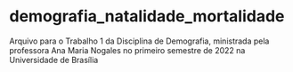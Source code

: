 # demografia_natalidade_mortalidade
Arquivo para o Trabalho 1 da Disciplina de Demografia, ministrada pela professora Ana Maria Nogales no primeiro semestre de 2022 na Universidade de Brasília
